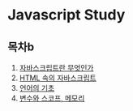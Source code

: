 # Javascript Study


## <a name='TOC'><a name='TOC'>목차b</a>

  1. [자바스크립트란 무엇인가]()
  1. [HTML 속의 자바스크립트]()  
  1. [언어의 기초]()
  1. [변수와 스코프, 메모리]()
        